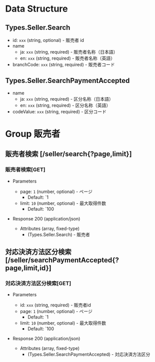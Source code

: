 # Data Structure

## Types.Seller.Search

-   id: `xxx` (string, optional) - 販売者 id
-   name
    -   ja: `xxx` (string, required) - 販売者名称（日本語）
    -   en: `xxx` (string, required) - 販売者名称（英語）
-   branchCode: `xxx` (string, required) - 販売者コード

## Types.Seller.SearchPaymentAccepted

-   name
    -   ja: `xxx` (string, required) - 区分名称（日本語）
    -   en: `xxx` (string, required) - 区分名称（英語）
-   codeValue: `xxx` (string, required) - 区分コード

# Group 販売者

## 販売者検索 [/seller/search{?page,limit}]

### 販売者検索[GET]

-   Parameters

    -   page: `1` (number, optional) - ページ
        -   Default: `1
    -   limit: `10` (number, optional) - 最大取得件数
        -   Default: `100

-   Response 200 (application/json)

    -   Attributes (array, fixed-type)
        -   (Types.Seller.Search) - 販売者

<!-- include(../../response/400.md) -->

## 対応決済方法区分検索 [/seller/searchPaymentAccepted{?page,limit,id}]

### 対応決済方法区分検索[GET]

-   Parameters

    -   id: `xxx` (string, required) - 販売者id
    -   page: `1` (number, optional) - ページ
        -   Default: `1
    -   limit: `10` (number, optional) - 最大取得件数
        -   Default: `100

-   Response 200 (application/json)

    -   Attributes (array, fixed-type)
        -   (Types.Seller.SearchPaymentAccepted) - 対応決済方法区分

<!-- include(../../response/400.md) -->
